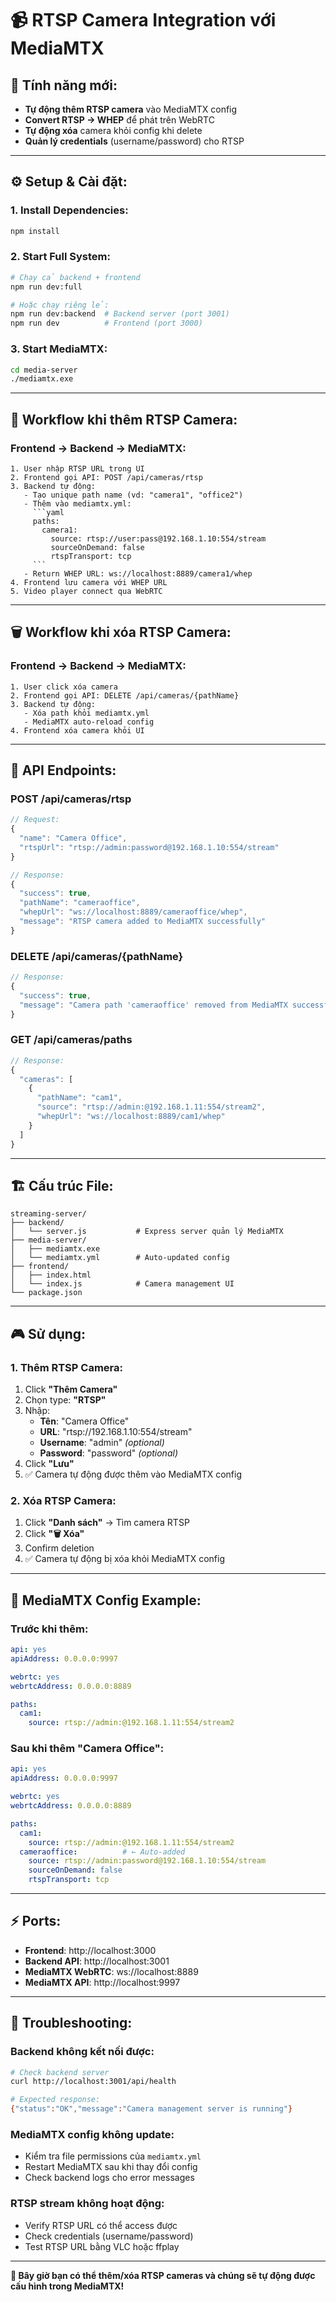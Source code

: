 # 📹 RTSP Camera Integration với MediaMTX

## 🎯 **Tính năng mới:**
- **Tự động thêm RTSP camera** vào MediaMTX config
- **Convert RTSP → WHEP** để phát trên WebRTC
- **Tự động xóa** camera khỏi config khi delete
- **Quản lý credentials** (username/password) cho RTSP

---

## ⚙️ **Setup & Cài đặt:**

### 1. **Install Dependencies:**
```bash
npm install
```

### 2. **Start Full System:**
```bash
# Chạy cả backend + frontend
npm run dev:full

# Hoặc chạy riêng lẻ:
npm run dev:backend  # Backend server (port 3001)
npm run dev          # Frontend (port 3000)
```

### 3. **Start MediaMTX:**
```bash
cd media-server
./mediamtx.exe
```

---

## 🔄 **Workflow khi thêm RTSP Camera:**

### **Frontend → Backend → MediaMTX:**
```
1. User nhập RTSP URL trong UI
2. Frontend gọi API: POST /api/cameras/rtsp
3. Backend tự động:
   - Tạo unique path name (vd: "camera1", "office2")
   - Thêm vào mediamtx.yml:
     ```yaml
     paths:
       camera1:
         source: rtsp://user:pass@192.168.1.10:554/stream
         sourceOnDemand: false
         rtspTransport: tcp
     ```
   - Return WHEP URL: ws://localhost:8889/camera1/whep
4. Frontend lưu camera với WHEP URL
5. Video player connect qua WebRTC
```

---

## 🗑️ **Workflow khi xóa RTSP Camera:**

### **Frontend → Backend → MediaMTX:**
```
1. User click xóa camera
2. Frontend gọi API: DELETE /api/cameras/{pathName}
3. Backend tự động:
   - Xóa path khỏi mediamtx.yml
   - MediaMTX auto-reload config
4. Frontend xóa camera khỏi UI
```

---

## 📡 **API Endpoints:**

### **POST /api/cameras/rtsp**
```javascript
// Request:
{
  "name": "Camera Office",
  "rtspUrl": "rtsp://admin:password@192.168.1.10:554/stream"
}

// Response:
{
  "success": true,
  "pathName": "cameraoffice",
  "whepUrl": "ws://localhost:8889/cameraoffice/whep",
  "message": "RTSP camera added to MediaMTX successfully"
}
```

### **DELETE /api/cameras/{pathName}**
```javascript
// Response:
{
  "success": true,
  "message": "Camera path 'cameraoffice' removed from MediaMTX successfully"
}
```

### **GET /api/cameras/paths**
```javascript
// Response:
{
  "cameras": [
    {
      "pathName": "cam1",
      "source": "rtsp://admin:@192.168.1.11:554/stream2",
      "whepUrl": "ws://localhost:8889/cam1/whep"
    }
  ]
}
```

---

## 🏗️ **Cấu trúc File:**

```
streaming-server/
├── backend/
│   └── server.js           # Express server quản lý MediaMTX
├── media-server/
│   ├── mediamtx.exe
│   └── mediamtx.yml        # Auto-updated config
├── frontend/
│   ├── index.html
│   └── index.js            # Camera management UI
└── package.json
```

---

## 🎮 **Sử dụng:**

### **1. Thêm RTSP Camera:**
1. Click **"Thêm Camera"**
2. Chọn type: **"RTSP"**
3. Nhập:
   - **Tên**: "Camera Office"
   - **URL**: "rtsp://192.168.1.10:554/stream"
   - **Username**: "admin" *(optional)*
   - **Password**: "password" *(optional)*
4. Click **"Lưu"**
5. ✅ Camera tự động được thêm vào MediaMTX config

### **2. Xóa RTSP Camera:**
1. Click **"Danh sách"** → Tìm camera RTSP
2. Click **"🗑️ Xóa"**
3. Confirm deletion
4. ✅ Camera tự động bị xóa khỏi MediaMTX config

---

## 🔧 **MediaMTX Config Example:**

### **Trước khi thêm:**
```yaml
api: yes
apiAddress: 0.0.0.0:9997

webrtc: yes
webrtcAddress: 0.0.0.0:8889

paths:
  cam1:
    source: rtsp://admin:@192.168.1.11:554/stream2
```

### **Sau khi thêm "Camera Office":**
```yaml
api: yes
apiAddress: 0.0.0.0:9997

webrtc: yes
webrtcAddress: 0.0.0.0:8889

paths:
  cam1:
    source: rtsp://admin:@192.168.1.11:554/stream2
  cameraoffice:          # ← Auto-added
    source: rtsp://admin:password@192.168.1.10:554/stream
    sourceOnDemand: false
    rtspTransport: tcp
```

---

## ⚡ **Ports:**
- **Frontend**: http://localhost:3000
- **Backend API**: http://localhost:3001
- **MediaMTX WebRTC**: ws://localhost:8889
- **MediaMTX API**: http://localhost:9997

---

## 🚨 **Troubleshooting:**

### **Backend không kết nối được:**
```bash
# Check backend server
curl http://localhost:3001/api/health

# Expected response:
{"status":"OK","message":"Camera management server is running"}
```

### **MediaMTX config không update:**
- Kiểm tra file permissions của `mediamtx.yml`
- Restart MediaMTX sau khi thay đổi config
- Check backend logs cho error messages

### **RTSP stream không hoạt động:**
- Verify RTSP URL có thể access được
- Check credentials (username/password)
- Test RTSP URL bằng VLC hoặc ffplay

---

**🎉 Bây giờ bạn có thể thêm/xóa RTSP cameras và chúng sẽ tự động được cấu hình trong MediaMTX!**
